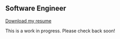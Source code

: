 ## Software Engineer

[Download my resume](https://github.com/carlvitzthum/carlvitzthum.github.io/raw/master/img/resume_12_5_19.pdf)

This is a work in progress. Please check back soon!
